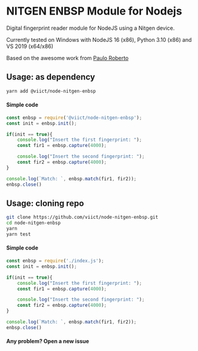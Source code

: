 # NITGEN ENBSP Module for Nodejs

Digital fingerprint reader module for NodeJS using a Nitgen device.

Currently tested on Windows with NodeJS 16 (x86), Python 3.10 (x86) and VS 2019 (x64/x86)

Based on the awesome work from [Paulo Roberto](https://github.com/xxpauloxx/nodejs-nbiobsp)

## Usage: as dependency

```bash
yarn add @viict/node-nitgen-enbsp

```
#### Simple code

```javascript
const enbsp = require('@viict/node-nitgen-enbsp');
const init = enbsp.init();

if(init == true){
	console.log("Insert the first fingerprint: ");
	const fir1 = enbsp.capture(4000);

	console.log("Insert the second fingerprint: ");
	const fir2 = enbsp.capture(4000);
}

console.log(`Match: `, enbsp.match(fir1, fir2));
enbsp.close()
```

## Usage: cloning repo

```bash
git clone https://github.com/viict/node-nitgen-enbsp.git
cd node-nitgen-enbsp
yarn
yarn test
```

#### Simple code

```javascript
const enbsp = require('./index.js');
const init = enbsp.init();

if(init == true){
	console.log("Insert the first fingerprint: ");
	const fir1 = enbsp.capture(4000);

	console.log("Insert the second fingerprint: ");
	const fir2 = enbsp.capture(4000);
}

console.log(`Match: `, enbsp.match(fir1, fir2));
enbsp.close()
```

#### Any problem? Open a new issue
